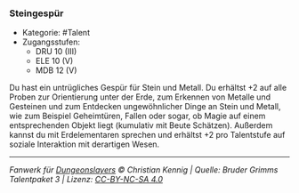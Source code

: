 <!---
Dies ist ein Fanwerk für DUNGEONSLAYERS © von Christian Kennig

Quellen:      [Bruder Grimms Talentpaket 3](https://www.f-space.de/ds4/downloads.html)
              [Talentbeschreibungen](https://www.f-space.de/ds4/tools-talentcards.html)
License:      [CC-BY-NC-SA 4.0](https://creativecommons.org/licenses/by-nc-sa/4.0/deed.de)
Richtlinien:  [Fanwerkrichtlinien](https://www.dungeonslayers.net/fanwerk-richtlinien/)
Autor:        Zauberlehrling
-->

### Steingespür

- Kategorie: #Talent
- Zugangsstufen:
  - DRU 10 (III)
  - ELE 10 (V)
  - MDB 12 (V)

Du hast ein untrügliches Gespür für Stein und Metall. Du erhältst +2 auf alle Proben zur Orientierung unter der Erde, zum Erkennen von Metalle und Gesteinen und zum Entdecken ungewöhnlicher Dinge an Stein und Metall, wie zum Beispiel Geheimtüren, Fallen oder sogar, ob Magie auf einem entsprechenden Objekt liegt (kumulativ mit Beute Schätzen). Außerdem kannst du mit Erdelementaren sprechen und erhältst +2 pro Talentstufe auf soziale Interaktion mit derartigen Wesen.

---

_Fanwerk für [Dungeonslayers](https://www.dungeonslayers.net/) © Christian Kennig | Quelle: Bruder Grimms Talentpaket 3 | Lizenz: [CC-BY-NC-SA 4.0](https://creativecommons.org/licenses/by-nc-sa/4.0/deed.de)_

